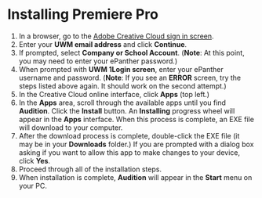 # Installing Premiere Pro

1. In a browser, go to the [Adobe Creative Cloud sign in screen](https://creativecloud.adobe.com).
2. Enter your **UWM email address** and click **Continue**.
3. If prompted, select **Company or School Account**. \(**Note**: At this point, you may need to enter your ePanther password.\)
4. When prompted with **UWM 1Login screen**, enter your ePanther username and password. \(**Note**: If you see an **ERROR** screen, try the steps listed above again. It should work on the second attempt.\)
5. In the Creative Cloud online interface, click **Apps** \(top left.\)
6. In the **Apps** area, scroll through the available apps until you find **Audition**. Click the **Install** button. An **Installing** progress wheel will appear in the **Apps** interface. When this process is complete, an EXE file will download to your computer.
7. After the download process is complete, double-click the EXE file \(it may be in your **Downloads** folder.\) If you are prompted with a dialog box asking if you want to allow this app to make changes to your device, click **Yes**.
8. Proceed through all of the installation steps.
9. When installation is complete, **Audition** will appear in the **Start** menu on your PC.







